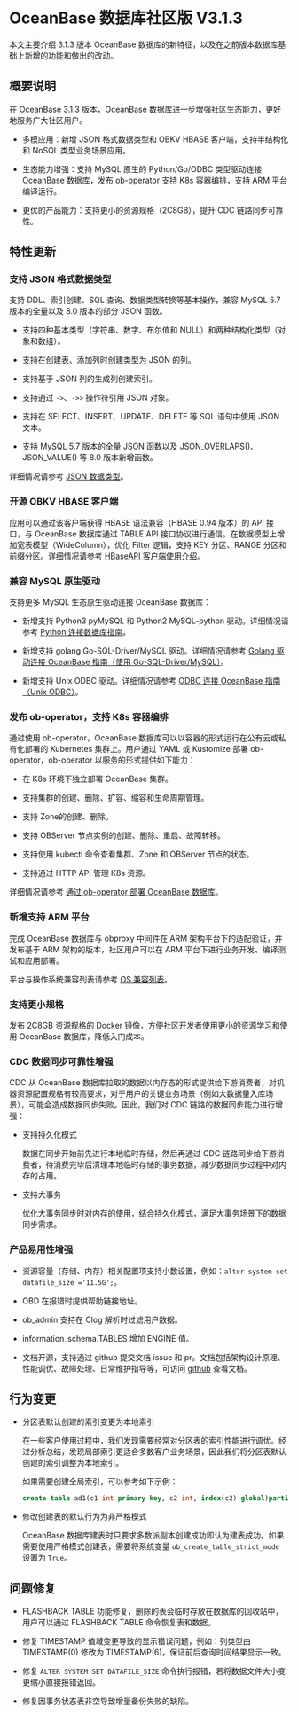# OceanBase 数据库社区版 V3.1.3

本文主要介绍 3.1.3 版本 OceanBase 数据库的新特征，以及在之前版本数据库基础上新增的功能和做出的改动。

## 概要说明

在 OceanBase 3.1.3 版本，OceanBase 数据库进一步增强社区生态能力，更好地服务广大社区用户。

- 多模应用：新增 JSON 格式数据类型和 OBKV HBASE 客户端，支持半结构化和 NoSQL 类型业务场景应用。

- 生态能力增强：支持 MySQL 原生的 Python/Go/ODBC 类型驱动连接 OceanBase 数据库，发布 ob-operator 支持 K8s 容器编排，支持 ARM 平台编译运行。

- 更优的产品能力：支持更小的资源规格（2C8GB），提升 CDC 链路同步可靠性。

## 特性更新

### 支持 JSON 格式数据类型

支持 DDL、索引创建、SQL 查询、数据类型转换等基本操作，兼容 MySQL 5.7 版本的全量以及 8.0 版本的部分 JSON 函数。

- 支持四种基本类型（字符串、数字、布尔值和 NULL）和两种结构化类型（对象和数组）。

- 支持在创建表、添加列时创建类型为 JSON 的列。
  
- 支持基于 JSON 列的生成列创建索引。
  
- 支持通过 `->`、`->>` 操作符引用 JSON 对象。
  
- 支持在 SELECT、INSERT、UPDATE、DELETE 等 SQL 语句中使用 JSON 文本。
  
- 支持 MySQL 5.7 版本的全量 JSON 函数以及 JSON_OVERLAPS()、JSON_VALUE() 等 8.0 版本新增函数。

详细情况请参考 [JSON 数据类型](https://www.oceanbase.com/docs/community-observer-cn-0000000000315727)。
  
### 开源 OBKV HBASE 客户端

应用可以通过该客户端获得 HBASE 语法兼容（HBASE 0.94 版本）的 API 接口，与 OceanBase 数据库通过 TABLE API 接口协议进行通信。在数据模型上增加宽表模型（WideColumn），优化 Filter 逻辑，支持 KEY 分区、RANGE 分区和前缀分区。详细情况请参考 [HBaseAPI 客户端使用介绍](https://www.oceanbase.com/docs/community-observer-cn-10000000000096679)。

### 兼容 MySQL 原生驱动

支持更多 MySQL 生态原生驱动连接 OceanBase 数据库：

- 新增支持 Python3 pyMySQL 和 Python2 MySQL-python 驱动。详细情况请参考 [Python 连接数据库指南](https://www.oceanbase.com/docs/community-observer-cn-0000000000316670)。
  
- 新增支持 golang Go-SQL-Driver/MySQL 驱动。详细情况请参考 [Golang 驱动连接 OceanBase 指南（使用 Go-SQL-Driver/MySQL）](https://www.oceanbase.com/docs/community-observer-cn-0000000000316673)。
  
- 新增支持 Unix ODBC 驱动。详细情况请参考 [ODBC 连接 OceanBase 指南（Unix ODBC）](https://www.oceanbase.com/docs/community-observer-cn-0000000000316676)。

### 发布 ob-operator，支持 K8s 容器编排

通过使用 ob-operator，OceanBase 数据库可以以容器的形式运行在公有云或私有化部署的 Kubernetes 集群上。用户通过 YAML 或 Kustomize 部署 ob-operator，ob-operator 以服务的形式提供如下能力：

- 在 K8s 环境下独立部署 OceanBase 集群。
  
- 支持集群的创建、删除、扩容、缩容和生命周期管理。
  
- 支持 Zone的创建、删除。
  
- 支持 OBServer 节点实例的创建、删除、重启、故障转移。
  
- 支持使用 kubectl 命令查看集群、Zone 和 OBServer 节点的状态。
  
- 支持通过 HTTP API 管理 K8s 资源。

详细情况请参考 [通过 ob-operator 部署 OceanBase 数据库](https://www.oceanbase.com/docs/community-observer-cn-0000000000160093)。

### 新增支持 ARM 平台

完成 OceanBase 数据库与 obproxy 中间件在 ARM 架构平台下的适配验证，并发布基于 ARM 架构的版本，社区用户可以在 ARM 平台下进行业务开发、编译测试和应用部署。

平台与操作系统兼容列表请参考 [OS 兼容列表](https://github.com/oceanbase/oceanbase#os-compatibility-list)。

### 支持更小规格

发布 2C8GB 资源规格的 Docker 镜像，方便社区开发者使用更小的资源学习和使用 OceanBase 数据库，降低入门成本。

### CDC 数据同步可靠性增强

CDC 从 OceanBase 数据库拉取的数据以内存态的形式提供给下游消费者，对机器资源配置规格有较高要求，对于用户的关键业务场景（例如大数据量入库场景），可能会造成数据同步失败。因此，我们对 CDC 链路的数据同步能力进行增强：

- 支持持久化模式
  
  数据在同步开始前先进行本地临时存储，然后再通过 CDC 链路同步给下游消费者，待消费完毕后清理本地临时存储的事务数据，减少数据同步过程中对内存的占用。
  
- 支持大事务
  
  优化大事务同步时对内存的使用，结合持久化模式，满足大事务场景下的数据同步需求。

### 产品易用性增强

- 资源容量（存储、内存）相关配置项支持小数设置，例如：`alter system set datafile_size ='11.5G';`。
  
- OBD 在报错时提供帮助链接地址。
  
- ob_admin 支持在 Clog 解析时过滤用户数据。
  
- information_schema.TABLES 增加 ENGINE 值。
  
- 文档开源，支持通过 github 提交文档 issue 和 pr。文档包括架构设计原理、性能调优、故障处理、日常维护指导等，可访问 [github](https://github.com/oceanbase/oceanbase-doc/tree/V3.1.3/zh-CN) 查看文档。

## 行为变更

- 分区表默认创建的索引变更为本地索引
  
  在一些客户使用过程中，我们发现需要经常对分区表的索引性能进行调优。经过分析总结，发现局部索引更适合多数客户业务场景，因此我们将分区表默认创建的索引调整为本地索引。
  
  如果需要创建全局索引，可以参考如下示例：
  
  ```sql
  create table ad1(c1 int primary key, c2 int, index(c2) global)partition by key(c1) partitions 2
  ```

- 修改创建表的默认行为为非严格模式
  
  OceanBase 数据库建表时只要求多数派副本创建成功即认为建表成功。如果需要使用严格模式创建表，需要将系统变量 `ob_create_table_strict_mode` 设置为 `True`。

## 问题修复

- FLASHBACK TABLE 功能修复，删除的表会临时存放在数据库的回收站中，用户可以通过 FLASHBACK TABLE 命令恢复表和数据。
  
- 修复 TIMESTAMP 值域变更导致的显示错误问题，例如：列类型由 TIMESTAMP(0) 修改为 TIMESTAMP(6)，保证前后查询时间结果显示一致。
  
- 修复 `ALTER SYSTEM SET DATAFILE_SIZE` 命令执行报错，若将数据文件大小变更缩小直接报错返回。
  
- 修复因事务状态表非空导致增量备份失败的缺陷。

